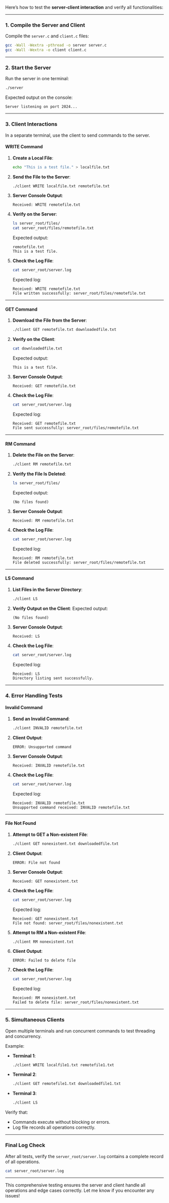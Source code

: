 Here’s how to test the **server-client interaction** and verify all functionalities:

---

### **1. Compile the Server and Client**

Compile the `server.c` and `client.c` files:

```bash
gcc -Wall -Wextra -pthread -o server server.c
gcc -Wall -Wextra -o client client.c
```

---

### **2. Start the Server**

Run the server in one terminal:
```bash
./server
```

Expected output on the console:
```
Server listening on port 2024...
```

---

### **3. Client Interactions**

In a separate terminal, use the client to send commands to the server.

#### **WRITE Command**

1. **Create a Local File**:
   ```bash
   echo "This is a test file." > localfile.txt
   ```

2. **Send the File to the Server**:
   ```bash
   ./client WRITE localfile.txt remotefile.txt
   ```

3. **Server Console Output**:
   ```
   Received: WRITE remotefile.txt
   ```

4. **Verify on the Server**:
   ```bash
   ls server_root/files/
   cat server_root/files/remotefile.txt
   ```
   Expected output:
   ```
   remotefile.txt
   This is a test file.
   ```

5. **Check the Log File**:
   ```bash
   cat server_root/server.log
   ```
   Expected log:
   ```
   Received: WRITE remotefile.txt
   File written successfully: server_root/files/remotefile.txt
   ```

---

#### **GET Command**

1. **Download the File from the Server**:
   ```bash
   ./client GET remotefile.txt downloadedfile.txt
   ```

2. **Verify on the Client**:
   ```bash
   cat downloadedfile.txt
   ```
   Expected output:
   ```
   This is a test file.
   ```

3. **Server Console Output**:
   ```
   Received: GET remotefile.txt
   ```

4. **Check the Log File**:
   ```bash
   cat server_root/server.log
   ```
   Expected log:
   ```
   Received: GET remotefile.txt
   File sent successfully: server_root/files/remotefile.txt
   ```

---

#### **RM Command**

1. **Delete the File on the Server**:
   ```bash
   ./client RM remotefile.txt
   ```

2. **Verify the File Is Deleted**:
   ```bash
   ls server_root/files/
   ```
   Expected output:
   ```
   (No files found)
   ```

3. **Server Console Output**:
   ```
   Received: RM remotefile.txt
   ```

4. **Check the Log File**:
   ```bash
   cat server_root/server.log
   ```
   Expected log:
   ```
   Received: RM remotefile.txt
   File deleted successfully: server_root/files/remotefile.txt
   ```

---

#### **LS Command**

1. **List Files in the Server Directory**:
   ```bash
   ./client LS
   ```

2. **Verify Output on the Client**:
   Expected output:
   ```
   (No files found)
   ```

3. **Server Console Output**:
   ```
   Received: LS
   ```

4. **Check the Log File**:
   ```bash
   cat server_root/server.log
   ```
   Expected log:
   ```
   Received: LS
   Directory listing sent successfully.
   ```

---

### **4. Error Handling Tests**

#### **Invalid Command**

1. **Send an Invalid Command**:
   ```bash
   ./client INVALID remotefile.txt
   ```

2. **Client Output**:
   ```
   ERROR: Unsupported command
   ```

3. **Server Console Output**:
   ```
   Received: INVALID remotefile.txt
   ```

4. **Check the Log File**:
   ```bash
   cat server_root/server.log
   ```
   Expected log:
   ```
   Received: INVALID remotefile.txt
   Unsupported command received: INVALID remotefile.txt
   ```

---

#### **File Not Found**

1. **Attempt to GET a Non-existent File**:
   ```bash
   ./client GET nonexistent.txt downloadedfile.txt
   ```

2. **Client Output**:
   ```
   ERROR: File not found
   ```

3. **Server Console Output**:
   ```
   Received: GET nonexistent.txt
   ```

4. **Check the Log File**:
   ```bash
   cat server_root/server.log
   ```
   Expected log:
   ```
   Received: GET nonexistent.txt
   File not found: server_root/files/nonexistent.txt
   ```

5. **Attempt to RM a Non-existent File**:
   ```bash
   ./client RM nonexistent.txt
   ```

6. **Client Output**:
   ```
   ERROR: Failed to delete file
   ```

7. **Check the Log File**:
   ```bash
   cat server_root/server.log
   ```
   Expected log:
   ```
   Received: RM nonexistent.txt
   Failed to delete file: server_root/files/nonexistent.txt
   ```

---

### **5. Simultaneous Clients**

Open multiple terminals and run concurrent commands to test threading and concurrency.

Example:

- **Terminal 1**:
  ```bash
  ./client WRITE localfile1.txt remotefile1.txt
  ```

- **Terminal 2**:
  ```bash
  ./client GET remotefile1.txt downloadedfile1.txt
  ```

- **Terminal 3**:
  ```bash
  ./client LS
  ```

Verify that:
- Commands execute without blocking or errors.
- Log file records all operations correctly.

---

### **Final Log Check**

After all tests, verify the `server_root/server.log` contains a complete record of all operations.

```bash
cat server_root/server.log
```

---

This comprehensive testing ensures the server and client handle all operations and edge cases correctly. Let me know if you encounter any issues!